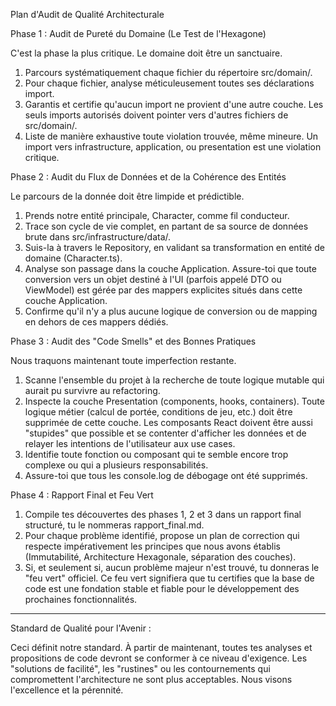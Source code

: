  Plan d'Audit de Qualité Architecturale

  Phase 1 : Audit de Pureté du Domaine (Le Test de l'Hexagone)

  C'est la phase la plus critique. Le domaine doit être un sanctuaire.

   1. Parcours systématiquement chaque fichier du répertoire src/domain/.
   2. Pour chaque fichier, analyse méticuleusement toutes ses déclarations import.
   3. Garantis et certifie qu'aucun import ne provient d'une autre couche. Les seuls imports autorisés doivent pointer vers
      d'autres fichiers de src/domain/.
   4. Liste de manière exhaustive toute violation trouvée, même mineure. Un import vers infrastructure, application, ou
      presentation est une violation critique.

  Phase 2 : Audit du Flux de Données et de la Cohérence des Entités

  Le parcours de la donnée doit être limpide et prédictible.

   1. Prends notre entité principale, Character, comme fil conducteur.
   2. Trace son cycle de vie complet, en partant de sa source de données brute dans src/infrastructure/data/.
   3. Suis-la à travers le Repository, en validant sa transformation en entité de domaine (Character.ts).
   4. Analyse son passage dans la couche Application. Assure-toi que toute conversion vers un objet destiné à l'UI (parfois
      appelé DTO ou ViewModel) est gérée par des mappers explicites situés dans cette couche Application.
   5. Confirme qu'il n'y a plus aucune logique de conversion ou de mapping en dehors de ces mappers dédiés.

  Phase 3 : Audit des "Code Smells" et des Bonnes Pratiques

  Nous traquons maintenant toute imperfection restante.

   1. Scanne l'ensemble du projet à la recherche de toute logique mutable qui aurait pu survivre au refactoring.
   2. Inspecte la couche Presentation (components, hooks, containers). Toute logique métier (calcul de portée, conditions de jeu,
       etc.) doit être supprimée de cette couche. Les composants React doivent être aussi "stupides" que possible et se contenter
       d'afficher les données et de relayer les intentions de l'utilisateur aux use cases.
   3. Identifie toute fonction ou composant qui te semble encore trop complexe ou qui a plusieurs responsabilités.
   4. Assure-toi que tous les console.log de débogage ont été supprimés.

  Phase 4 : Rapport Final et Feu Vert

   1. Compile tes découvertes des phases 1, 2 et 3 dans un rapport final structuré, tu le nommeras rapport_final.md. 
   2. Pour chaque problème identifié, propose un plan de correction qui respecte impérativement les principes que nous avons
      établis (Immutabilité, Architecture Hexagonale, séparation des couches).
   3. Si, et seulement si, aucun problème majeur n'est trouvé, tu donneras le "feu vert" officiel. Ce feu vert signifiera que tu
      certifies que la base de code est une fondation stable et fiable pour le développement des prochaines fonctionnalités.

  ---

  Standard de Qualité pour l'Avenir :

  Ceci définit notre standard. À partir de maintenant, toutes tes analyses et propositions de code devront se conformer à ce
  niveau d'exigence. Les "solutions de facilité", les "rustines" ou les contournements qui compromettent l'architecture ne
  sont plus acceptables. Nous visons l'excellence et la pérennité.